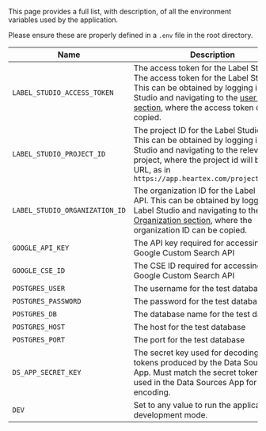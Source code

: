 This page provides a full list, with description, of all the environment variables used by the application.

Please ensure these are properly defined in a `.env` file in the root directory.

| Name                           | Description                                                                                                                                                                                                                                                       | Example  |
|--------------------------------|-------------------------------------------------------------------------------------------------------------------------------------------------------------------------------------------------------------------------------------------------------------------|----------|
| `LABEL_STUDIO_ACCESS_TOKEN`    | The access token for the Label Studio API. The access token for the Label Studio API. This can be obtained by logging into Label Studio and navigating to the [user account section](https://app.heartex.com/user/account), where the access token can be copied. | `abc123` |
| `LABEL_STUDIO_PROJECT_ID`      | The project ID for the Label Studio API. This can be obtained by logging into Label Studio and navigating to the relevant project, where the project id will be in the URL, as in `https://app.heartex.com/projects/58475/`                                       | `58475`  |
| `LABEL_STUDIO_ORGANIZATION_ID` | The organization ID for the Label Studio API. This can be obtained by logging into Label Studio and navigating to the [Organization section](https://app.heartex.com/organization?page=1), where the organization ID can be copied.                               | `6758`   |
| `GOOGLE_API_KEY`               | The API key required for accessing the Google Custom Search API                                                                                                                                                                                                   | `abc123` |
| `GOOGLE_CSE_ID`                | The CSE ID required for accessing the Google Custom Search API                                                                                                                                                                                                    | `abc123` |
|`POSTGRES_USER`                 | The username for the test database                                                                                                                                                                                                                                | `test_source_collector_user` |
|`POSTGRES_PASSWORD`             | The password for the test database                                                                                                                                                                                                                                | `HanviliciousHamiltonHilltops` |
|`POSTGRES_DB`                   | The database name for the test database                                                                                                                                                                                                                           | `source_collector_test_db` |
|`POSTGRES_HOST`                 | The host for the test database                                                                                                                                                                                                                                    | `127.0.0.1` |
|`POSTGRES_PORT`                 | The port for the test database                                                                                                                                                                                                                                    | `5432` |
|`DS_APP_SECRET_KEY`| The secret key used for decoding JWT tokens produced by the Data Sources App. Must match the secret token that is used in the Data Sources App for encoding.                                                                                                      |`abc123`|
|`DEV`| Set to any value to run the application in development mode.                                                                                                                                                                                                      |`true`|
